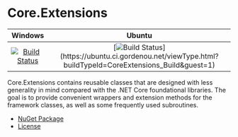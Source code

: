 # Core.Extensions

|Windows|Ubuntu|
|:--:|:--:|
|[![Build Status](https://ci.appveyor.com/api/projects/status/github/GordenOu/Core.Extensions?svg=true)](https://ci.appveyor.com/project/GordenOu/core-extensions)|[![Build Status](https://ubuntu.ci.gordenou.net/app/rest/builds/buildType:(id:CoreExtensions_Build)/statusIcon.svg)](https://ubuntu.ci.gordenou.net/viewType.html?buildTypeId=CoreExtensions_Build&guest=1)|

Core.Extensions contains reusable classes that are designed with less generality in mind compared with the .NET Core foundational libraries. The goal is to provide convenient wrappers and extension methods for the framework classes, as well as some frequently used subroutines.

- [NuGet Package](https://www.nuget.org/packages/Core.Extensions/)
- [License](License.txt)

